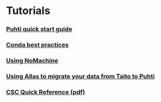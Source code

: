# Tutorials

### [Puhti quick start guide](tutorials/puhti_quick.md)
### [Conda best practices](tutorials/conda.md)
### [Using NoMachine](tutorials/nomachine-usage.md)
### [Using Allas to migrate your data from Taito to Puhti](../data/Allas/migration_tutorial.md)
### [CSC Quick Reference (pdf)](../img/csc-quick-reference-2019-11-21.pdf)
